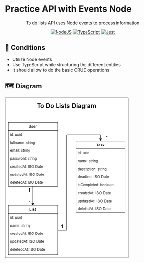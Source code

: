 # Practice API with Events Node

<div align="center">
  <p align="center">
    To do lists API uses Node events to process information
  </p>
</div>
<div align="center">

[![NodeJS](https://img.shields.io/badge/-NodeJS-f2f2f2?style=flat&logo=node.js)](https://nodejs.org/)
[![TypeScript](https://img.shields.io/badge/-TypeScript-f2f2f2?style=flat&logo=typescript)](https://www.typescriptlang.org/)
[![Jest](https://img.shields.io/badge/-Jest-f2f2f2?style=flat&logo=jest&logoColor=15c213)](https://jestjs.io/)

</div>

## 🎯 Conditions

- Utilize Node events
- Use TypeScript while structuring the different entities
- It should allow to do the basic CRUD operations

## 🗺️ Diagram

![](./to-do-lists-diagram.png)
